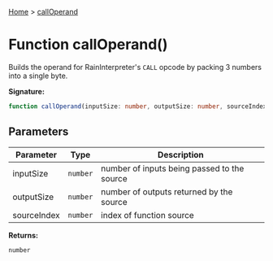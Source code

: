 [Home](../index.md) &gt; [callOperand](./calloperand_1.md)

# Function callOperand()

Builds the operand for RainInterpreter's `CALL` opcode by packing 3 numbers into a single byte.

<b>Signature:</b>

```typescript
function callOperand(inputSize: number, outputSize: number, sourceIndex: number): number;
```

## Parameters

|  Parameter | Type | Description |
|  --- | --- | --- |
|  inputSize | `number` | number of inputs being passed to the source |
|  outputSize | `number` | number of outputs returned by the source |
|  sourceIndex | `number` | index of function source |

<b>Returns:</b>

`number`

